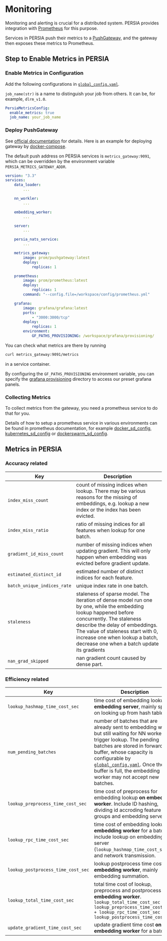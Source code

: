 Monitoring
======

Monitoring and alerting is crucial for a distributed system. PERSIA provides integration with [Prometheus] for this purpose.

Services in PERSIA push their metrics to a [PushGateway], and the gateway then exposes these metrics to Prometheus.

<!-- toc -->
## Step to Enable Metrics in PERSIA

### Enable Metrics in Configuration

Add the following configurations in [`global_config.yaml`](../configuration/index.md).

`job_name(str)` is a name to distinguish your job from others. It can be, for example, `dlrm_v1.0`.

```yaml
PersiaMetricsConfig:
  enable_metrics: true
  job_name: your_job_name
```

### Deploy PushGateway

See [official documentation](https://github.com/prometheus/pushgateway) for details. Here is an example for deploying gateway by [docker-compose].

The default push address on PERSIA services is `metrics_gateway:9091`, which can be overridden by the environment variable `PERSIA_METRICS_GATEWAY_ADDR`.

```yaml
version: "3.3"
services:
    data_loader:
        ...

    nn_workler:
        ...

    embedding_worker:
        ...

    server:
        ...

    persia_nats_service:
        ...

    metrics_gateway:
        image: prom/pushgateway:latest
        deploy:
            replicas: 1

    prometheus:
        image: prom/prometheus:latest
        deploy:
            replicas: 1
        command: "--config.file=/workspace/config/prometheus.yml"

    grafana:
        image: grafana/grafana:latest
        ports:
            - "3000:3000/tcp"
        deploy:
            replicas: 1
        environment:
            GF_PATHS_PROVISIONING: /workspace/grafana/provisioning/

```

You can check what metrics are there by running

```bash
curl metrics_gateway:9091/metrics
```

in a service container.

By configuring the `GF_PATHS_PROVISIONING` environment variable, you can specify the [grafana provisioning](https://grafana.com/docs/grafana/latest/administration/provisioning/) directory to access our preset grafana panels.

### Collecting Metrics

To collect metrics from the gateway, you need a prometheus service to do that for you.

Details of how to setup a prometheus service in various environments can be found in prometheus documentation, for example [docker_sd_config], [kubernetes_sd_config] or [dockerswarm_sd_config].

## Metrics in PERSIA

### Accuracy related

|  Key   | Description  |
|  ----  | ----  |
| `index_miss_count`  | count of missing indices when lookup. There may be various reasons for the missing of embeddings, e.g. lookup a new index or the index has been evicted. |
| `index_miss_ratio`  | ratio of missing indices for all features when lookup for one batch. |
| `gradient_id_miss_count` | number of missing indices when updating gradient. This will only happen when embedding was evicted before gradient update.|
| `estimated_distinct_id` | estimated number of distinct indices for each feature.|
| `batch_unique_indices_rate` | unique index rate in one batch. |
| `staleness` | staleness of sparse model. The iteration of dense model run one by one, while the embedding lookup happened before concurrently. The staleness describe the delay of embeddings. The value of staleness start with 0, increase one when lookup a batch, decrease one when a batch update its gradients|
| `nan_grad_skipped` | nan gradient count caused by dense part. |


### Efficiency related

|  Key   | Description  |
|  ----  | ----  |
| `lookup_hashmap_time_cost_sec` | time cost of embedding lookup **on embedding server**, mainly spent on looking up from hash table. |
| `num_pending_batches` | number of batches that are already sent to embedding worker but still waiting for NN worker to trigger lookup. The pending batches are stored in forward buffer, whose capacity is configurable by [`global_config.yaml`](https://github.com/PersiaML/tutorials/blob/docs/monitoring/src/configuring/index.md#embedding_worker_config). Once the buffer is full, the embedding worker may not accept new batches.|
| `lookup_preprocess_time_cost_sec` | time cost of preprocess for embedding lookup **on embedding worker**. Include ID hashing, dividing id accroding feature groups and embedding servers.|
| `lookup_rpc_time_cost_sec` | time cost of embedding lookup **on embedding worker** for a batch, include lookup on embedding server (`lookup_hashmap_time_cost_sec`) and network transmission. |
| `lookup_postprocess_time_cost_sec` | lookup postprocess time cost **on embedding worker**, mainly embedding summation. |
| `lookup_total_time_cost_sec` | total time cost of lookup, preprocess and postprocess **on embedding worker**. `lookup_total_time_cost_sec = lookup_preprocess_time_cost_sec + lookup_rpc_time_cost_sec + lookup_postprocess_time_cost_sec` |
| `update_gradient_time_cost_sec` | update gradient time cost **on embedding worker** for a batch. |


[Prometheus]: https://prometheus.io/docs/introduction/overview/
[PushGateway]: https://github.com/prometheus/pushgateway
[docker-compose]: https://docs.docker.com/compose/
[dockerswarm_sd_config]: https://prometheus.io/docs/prometheus/latest/configuration/configuration/#dockerswarm_sd_config
[docker_sd_config]: https://prometheus.io/docs/prometheus/latest/configuration/configuration/#docker_sd_config
[kubernetes_sd_config]: https://prometheus.io/docs/prometheus/latest/configuration/configuration/#kubernetes_sd_config
[dockerswarm_sd_config]: https://prometheus.io/docs/prometheus/latest/configuration/configuration/#dockerswarm_sd_config
